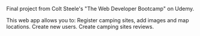 Final project from Colt Steele's "The Web Developer Bootcamp" on Udemy.

This web app allows you to:
  Register camping sites, add images and map locations.
  Create new users.
  Create camping sites reviews.
